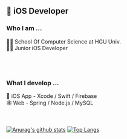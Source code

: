 ## 🍎 iOS Developer 

### Who I am ...
👩‍🎓 School Of Computer Science at HGU Univ.  
👩‍💻 Junior iOS Developer  
<br/>  
<br/>  

### What I develop  ...
🍏 iOS App - Xcode / Swift / Firebase  
🕸 Web - Spring / Node.js / MySQL
<br/>  
<br/>  
    
    
[![Anurag's github stats](https://github-readme-stats.vercel.app/api?username=TheSongOfSongs)](https://github.com/anuraghazra/github-readme-stats)  [![Top Langs](https://github-readme-stats.vercel.app/api/top-langs/?username=TheSongOfSongs&layout=compact)](https://github.com/anuraghazra/github-readme-stats)









